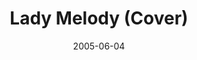 ---
layout: cassette
title: "Lady Melody (Cover)"
date: 2005-06-04
publish: 2015-06-04
category: Single
tags: [janeth_barako, jay_p_nalei]
artist: "Janeth Barako"
description: "Lady Melody (Cover)<br>ft. Jay P Nalei"
artwork: "0BwOVcFj5qu4TalRvV0RUTzR0aVU"
cassette: "0BwOVcFj5qu4TN2gyZGZ3UWl5dGs"
socialmedia: ""
download: ""
side-a: "'janeth_barako_-_lady_melody'"
side-b: "'janeth_barako_-_lady_melody'"
icon: '<i class="demo-icon icon-cassette"></i>'
---